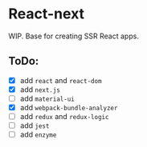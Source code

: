 # React-next

WIP. Base for creating SSR React apps.

## ToDo:
- [x] add `react` and `react-dom`
- [x] add `next.js`
- [ ] add `material-ui`
- [x] add `webpack-bundle-analyzer`
- [ ] add `redux` and `redux-logic`
- [ ] add `jest`
- [ ] add `enzyme`
